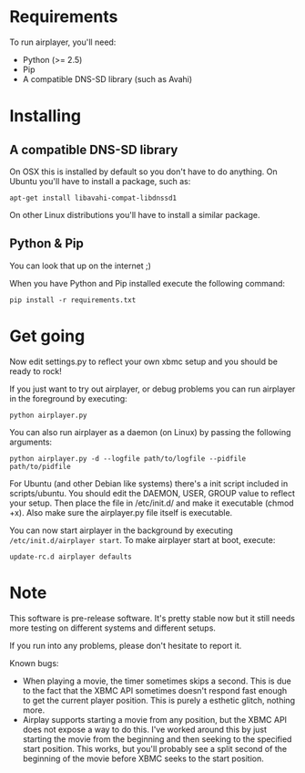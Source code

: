 Requirements
============
To run airplayer, you'll need:

* Python (>= 2.5)
* Pip
* A compatible DNS-SD library (such as Avahi)

Installing
==========

A compatible DNS-SD library
---------------------------
On OSX this is installed by default so you don't have to do anything.
On Ubuntu you'll have to install a package, such as:
    
    apt-get install libavahi-compat-libdnssd1

On other Linux distributions you'll have to install a similar package.         

Python & Pip
------------
You can look that up on the internet ;)

When you have Python and Pip installed execute the following command:

    pip install -r requirements.txt
    

Get going
=========
Now edit settings.py to reflect your own xbmc setup and you should be ready to rock!

If you just want to try out airplayer, or debug problems you can run airplayer in the
foreground by executing:
    
    python airplayer.py
    
You can also run airplayer as a daemon (on Linux) by passing the following arguments:

    python airplayer.py -d --logfile path/to/logfile --pidfile path/to/pidfile
    
For Ubuntu (and other Debian like systems) there's a init script included in scripts/ubuntu.
You should edit the DAEMON, USER, GROUP value to reflect your setup.
Then place the file in /etc/init.d/ and make it executable (chmod +x). Also make sure the
airplayer.py file itself is executable.

You can now start airplayer in the background by executing `/etc/init.d/airplayer start`.
To make airplayer start at boot, execute:

    update-rc.d airplayer defaults
    
Note
=========
This software is pre-release software. It's pretty stable now but it still needs more testing
on different systems and different setups.

If you run into any problems, please don't hesitate to report it.

Known bugs:

* When playing a movie, the timer sometimes skips a second. This is due to the fact that the
XBMC API sometimes doesn't respond fast enough to get the current player position.
This is purely a esthetic glitch, nothing more.
* Airplay supports starting a movie from any position, but the XBMC API does not expose a way
to do this. I've worked around this by just starting the movie from the beginning and then seeking
to the specified start position. This works, but you'll probably see a split second of the beginning
of the movie before XBMC seeks to the start position.